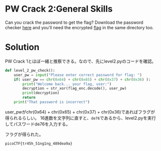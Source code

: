 # PW Crack 2:General Skills

Can you crack the password to get the flag? Download the password checker [here](https://github.com/colza12/ctf_writeup/blob/main/Beginner%20picoMini%202022/PW%20Crack%202/level2.py) and you'll need the encrypted [flag](https://github.com/colza12/ctf_writeup/blob/main/Beginner%20picoMini%202022/PW%20Crack%202/level2.flag.txt.enc) in the same directory too.

# Solution

PW Crack 1とほぼ一緒と推察できる。なので、先にlevel2.pyのコードを確認。
```python
def level_2_pw_check():
    user_pw = input("Please enter correct password for flag: ")
    if( user_pw == chr(0x64) + chr(0x65) + chr(0x37) + chr(0x36) ):
        print("Welcome back... your flag, user:")
        decryption = str_xor(flag_enc.decode(), user_pw)
        print(decryption)
        return
    print("That password is incorrect")
```
user_pwがchr(0x64) + chr(0x65) + chr(0x37) + chr(0x36)であればフラグが得られるらしい。
16進数を文字列に直すと、`de76`であるから、level2.pyを実行してパスワードde76を入力する。

フラグが得られた。

`picoCTF{tr45h_51ng1ng_489dea9a}`
